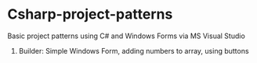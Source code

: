 # Csharp-project-patterns
Basic project patterns using C# and Windows Forms via MS Visual Studio
1. Builder: Simple Windows Form, adding numbers to array, using buttons
